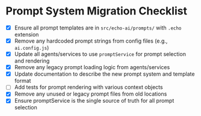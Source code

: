 # Prompt System Migration Checklist

- [x] Ensure all prompt templates are in `src/echo-ai/prompts/` with `.echo` extension
- [x] Remove any hardcoded prompt strings from config files (e.g., `ai.config.js`)
- [x] Update all agents/services to use `promptService` for prompt selection and rendering
- [x] Remove any legacy prompt loading logic from agents/services
- [x] Update documentation to describe the new prompt system and template format
- [ ] Add tests for prompt rendering with various context objects
- [x] Remove any unused or legacy prompt files from old locations
- [x] Ensure promptService is the single source of truth for all prompt selection
